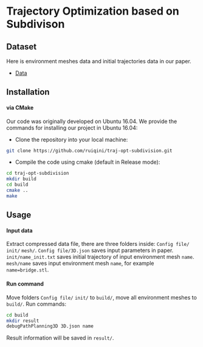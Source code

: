 # Trajectory Optimization based on Subdivison

## Dataset
Here is environment meshes data and initial trajectories data in our paper. 

- [Data](https://drive.google.com/file/d/1DM86tO0wUNef2G3BqX1U6s52vXGT5wuf/view?usp=sharing/)


## Installation

#### via CMake

Our code was originally developed on Ubuntu 16.04. We provide the commands for installing our project in Ubuntu 16.04:

- Clone the repository into your local machine:

```bash
git clone https://github.com/ruiqini/traj-opt-subdivision.git
```

- Compile the code using cmake (default in Release mode):

```bash
cd traj-opt-subdivision
mkdir build
cd build
cmake ..
make
```

## Usage

#### Input data

Extract compressed data file, there are three folders inside: `Config file/` `init/` `mesh/`. 
`Config file/3D.json` saves input parameters in paper.
`init/name_init.txt` saves initial trajectory of input environment mesh `name`.
`mesh/name` saves input environment mesh `name`, for example `name=bridge.stl`.

#### Run command
Move folders `Config file/` `init/` to `build/`, move all environment meshes to `build/`. Run commands:
```bash
cd build
mkdir result
debugPathPlanning3D 3D.json name
```
Result information will be saved in `result/`.

